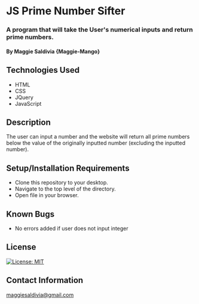 # JS Prime Number Sifter

### A program that will take the User's numerical inputs and return prime numbers.

#### By Maggie Saldivia **{Maggie-Mango}**

## Technologies Used
* HTML
* CSS
* JQuery
* JavaScript


## Description

The user can input a number and the website will return all prime numbers below the value of the originally inputted number (excluding the inputted number). 

## Setup/Installation Requirements

* Clone this repository to your desktop.
* Navigate to the top level of the directory.
* Open file in your browser.


## Known Bugs

* No errors added if user does not input integer

## License

[![License: MIT](https://img.shields.io/badge/License-MIT-yellow.svg)](https://opensource.org/licenses/MIT)

## Contact Information

maggiesaldivia@gmail.com